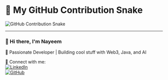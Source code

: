 # 🐍 My GitHub Contribution Snake

![GitHub Contribution Snake](https://raw.githubusercontent.com/mmdnayeem4705/mmdnayeem4705/output/github-contribution-grid-snake.svg)

---

### 👋 Hi there, I'm Nayeem
🚀 Passionate Developer | Building cool stuff with Web3, Java, and AI  

🔗 Connect with me:  
[![LinkedIn](https://img.shields.io/badge/LinkedIn-blue?logo=linkedin&logoColor=white)](https://www.linkedin.com/in/mulla-mohammed-nayeem-09b33a361/)  
[![GitHub](https://img.shields.io/badge/GitHub-black?logo=github&logoColor=white)](https://github.com/mmdnayeem4705)  
